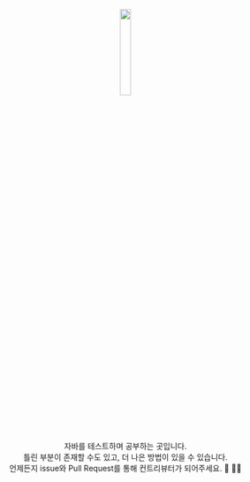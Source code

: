 <div align="center">
    <img src="https://github.com/fla0315/scratchpad-java/assets/74998088/a8787eeb-3eaf-43c5-812a-fc53b41782b7" width="20%"/>
</div>

<div align="center"> 자바를 테스트하며 공부하는 곳입니다. <br>    
틀린 부분이 존재할 수도 있고, 더 나은 방법이 있을 수 있습니다. <br> 언제든지 issue와 Pull Request를 통해 컨트리뷰터가 되어주세요. 🙏 🧘‍♂️<br>
</div>
